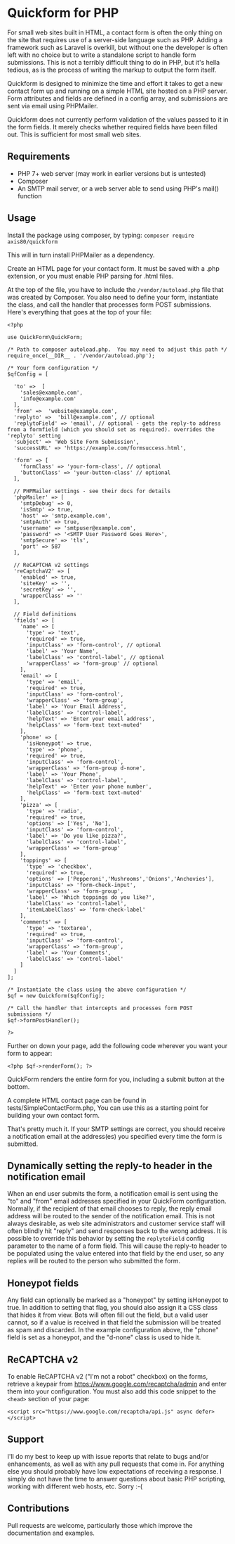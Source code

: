 # Quickform for PHP
For small web sites built in HTML, a contact form is often the only thing on the
site that requires use of a server-side language such as PHP.  Adding a framework
such as Laravel is overkill, but without one the developer is often left with
no choice but to write a standalone script to handle form submissions.  This is
not a terribly difficult thing to do in PHP, but it's hella tedious, as is the
process of writing the markup to output the form itself.

Quickform is designed to minimize the time and effort it takes to get a
new contact form up and running on a simple HTML site hosted on a PHP server.
Form attributes and fields are defined in a config array, and submissions
are sent via email using PHPMailer.

Quickform does not currently perform validation of the values passed to it in
the form fields. It merely checks whether required fields have been filled out.
This is sufficient for most small web sites.

## Requirements
- PHP 7+ web server (may work in earlier versions but is untested)
- Composer
- An SMTP mail server, or a web server able to send using PHP's mail() function

## Usage
Install the package using composer, by typing:
`composer require axis80/quickform`

This will in turn install PHPMailer as a dependency.

Create an HTML page for your contact form.  It must be saved with a .php
extension, or you must enable PHP parsing for .html files.

At the top of the file, you have to include the `/vendor/autoload.php` file
that was created by Composer.  You also need to define your form, instantiate
the class, and call the handler that processes form POST submissions.  Here's
everything that goes at the top of your file:

    <?php

    use QuickForm\QuickForm;

    /* Path to composer autoload.php.  You may need to adjust this path */
    require_once(__DIR__ . '/vendor/autoload.php');

    /* Your form configuration */
    $qfConfig = [

      'to' =>  [
        'sales@example.com',
        'info@example.com'
      ],
      'from' =>  'website@example.com',
      'replyto' =>  'bill@example.com', // optional
      'replytoField' => 'email', // optional - gets the reply-to address from a formfield (which you should set as required). overrides the 'replyto' setting
      'subject' => 'Web Site Form Submission',
      'successURL' => 'https://example.com/formsuccess.html',

      'form' => [
        'formClass' => 'your-form-class', // optional
        'buttonClass' => 'your-button-class' // optional
      ],

      // PHPMailer settings - see their docs for details
      'phpMailer' => [
        'smtpDebug' => 0,
        'isSmtp' => true,
        'host' => 'smtp.example.com',
        'smtpAuth' => true,
        'username' => 'smtpuser@example.com',
        'password' => '<SMTP User Password Goes Here>',
        'smtpSecure' => 'tls',
        'port' => 587
      ],

      // ReCAPTCHA v2 settings
      'reCaptchaV2' => [
        'enabled' => true,
        'siteKey' => '',
        'secretKey' => '',
        'wrapperClass' => ''
      ],

      // Field definitions
      'fields' => [
        'name' => [
          'type' => 'text',
          'required' => true,
          'inputClass' => 'form-control', // optional
          'label' => 'Your Name',
          'labelClass' => 'control-label', // optional
          'wrapperClass' => 'form-group' // optional
        ],
        'email' => [
          'type' => 'email',
          'required' => true,
          'inputClass' => 'form-control',
          'wrapperClass' => 'form-group',
          'label' => 'Your Email Address',
          'labelClass' => 'control-label',
          'helpText' => 'Enter your email address',
          'helpClass' => 'form-text text-muted'
        ],
        'phone' => [
          'isHoneypot' => true,
          'type' => 'phone',
          'required' => true,
          'inputClass' => 'form-control',
          'wrapperClass' => 'form-group d-none',
          'label' => 'Your Phone',
          'labelClass' => 'control-label',
          'helpText' => 'Enter your phone number',
          'helpClass' => 'form-text text-muted'
        ],
        'pizza' => [
          'type' => 'radio',
          'required' => true,
          'options' => ['Yes', 'No'],
          'inputClass' => 'form-control',
          'label' => 'Do you like pizza?',
          'labelClass' => 'control-label',
          'wrapperClass' => 'form-group'
        ],
        'toppings' => [
          'type' => 'checkbox',
          'required' => true,
          'options' => ['Pepperoni','Mushrooms','Onions','Anchovies'],
          'inputClass' => 'form-check-input',
          'wrapperClass' => 'form-group',
          'label' => 'Which toppings do you like?',
          'labelClass' => 'control-label',
          'itemLabelClass' => 'form-check-label'
        ],
        'comments' => [
          'type' => 'textarea',
          'required' => true,
          'inputClass' => 'form-control',
          'wrapperClass' => 'form-group',
          'label' => 'Your Comments',
          'labelClass' => 'control-label'
        ]
      ]
    ];

    /* Instantiate the class using the above configuration */
    $qf = new Quickform($qfConfig);

    /* Call the handler that intercepts and processes form POST submissions */
    $qf->formPostHandler();

    ?>

Further on down your page, add the following code wherever you want your form
to appear:

    <?php $qf->renderForm(); ?>

QuickForm renders the entire form for you, including a submit button at the
bottom.  

A complete HTML contact page can be found in tests/SimpleContactForm.php,  You
can use this as a starting point for building your own contact form.

That's pretty much it.  If your SMTP settings are correct, you should receive a
notification email at the address(es) you specified every time the form is
submitted.

## Dynamically setting the reply-to header in the notification email
When an end user submits the form, a notification email is sent using the "to"
and "from" email addresses specified in your QuickForm configuration.  Normally,
if the recipient of that email chooses to reply, the reply email address will be
routed to the sender of the notification email.  This is not always desirable,
as web site administrators and customer service staff will often blindly hit
"reply" and send responses back to the wrong address.  It is possible to override
this behavior by setting the `replytoField` config parameter to the name of a
form field.  This will cause the reply-to header to be populated using the value
entered into that field by the end user, so any replies will be routed to the
person who submitted the form.

## Honeypot fields
Any field can optionally be marked as a "honeypot" by setting isHoneypot to true.
In addition to setting that flag, you should also assign it a CSS class that hides
it from view. Bots will often fill out the field, but a valid user cannot, so 
if a value is received in that field the submission will be treated as spam and
discarded. In the example configuration above, the "phone" field is set as a 
honeypot, and the "d-none" class is used to hide it.

## ReCAPTCHA v2
To enable ReCAPTCHA v2 ("I'm not a robot" checkbox) on the forms, retrieve a
keypair from https://www.google.com/recaptcha/admin and enter them into your
configuration.  You must also add this code snippet to the `<head>` section of
your page:

`<script src="https://www.google.com/recaptcha/api.js" async defer></script>`

## Support
I'll do my best to keep up with issue reports that relate to bugs and/or
enhancements, as well as with any pull requests that come in. For anything else
you should probably have low expectations of receiving a response. I simply do
not have the time to answer questions about basic PHP scripting, working with
different web hosts, etc. Sorry :-(

## Contributions
Pull requests are welcome, particularly those which improve the documentation
and examples.
